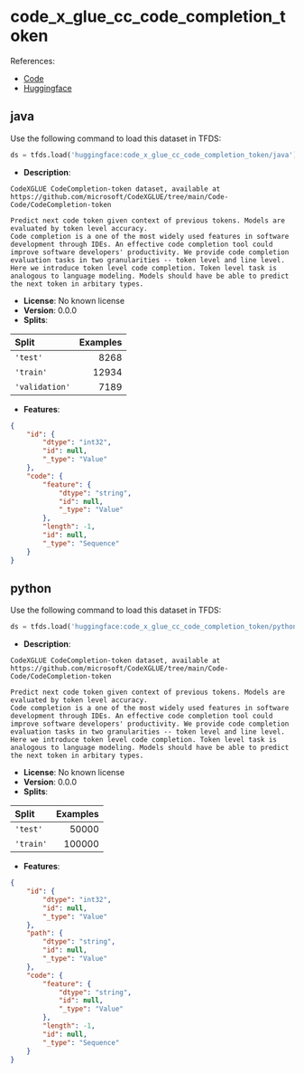 # code_x_glue_cc_code_completion_token

References:

*   [Code](https://github.com/huggingface/datasets/blob/master/datasets/code_x_glue_cc_code_completion_token)
*   [Huggingface](https://huggingface.co/datasets/code_x_glue_cc_code_completion_token)


## java


Use the following command to load this dataset in TFDS:

```python
ds = tfds.load('huggingface:code_x_glue_cc_code_completion_token/java')
```

*   **Description**:

```
CodeXGLUE CodeCompletion-token dataset, available at https://github.com/microsoft/CodeXGLUE/tree/main/Code-Code/CodeCompletion-token

Predict next code token given context of previous tokens. Models are evaluated by token level accuracy.
Code completion is a one of the most widely used features in software development through IDEs. An effective code completion tool could improve software developers' productivity. We provide code completion evaluation tasks in two granularities -- token level and line level. Here we introduce token level code completion. Token level task is analogous to language modeling. Models should have be able to predict the next token in arbitary types.
```

*   **License**: No known license
*   **Version**: 0.0.0
*   **Splits**:

Split  | Examples
:----- | -------:
`'test'` | 8268
`'train'` | 12934
`'validation'` | 7189

*   **Features**:

```json
{
    "id": {
        "dtype": "int32",
        "id": null,
        "_type": "Value"
    },
    "code": {
        "feature": {
            "dtype": "string",
            "id": null,
            "_type": "Value"
        },
        "length": -1,
        "id": null,
        "_type": "Sequence"
    }
}
```



## python


Use the following command to load this dataset in TFDS:

```python
ds = tfds.load('huggingface:code_x_glue_cc_code_completion_token/python')
```

*   **Description**:

```
CodeXGLUE CodeCompletion-token dataset, available at https://github.com/microsoft/CodeXGLUE/tree/main/Code-Code/CodeCompletion-token

Predict next code token given context of previous tokens. Models are evaluated by token level accuracy.
Code completion is a one of the most widely used features in software development through IDEs. An effective code completion tool could improve software developers' productivity. We provide code completion evaluation tasks in two granularities -- token level and line level. Here we introduce token level code completion. Token level task is analogous to language modeling. Models should have be able to predict the next token in arbitary types.
```

*   **License**: No known license
*   **Version**: 0.0.0
*   **Splits**:

Split  | Examples
:----- | -------:
`'test'` | 50000
`'train'` | 100000

*   **Features**:

```json
{
    "id": {
        "dtype": "int32",
        "id": null,
        "_type": "Value"
    },
    "path": {
        "dtype": "string",
        "id": null,
        "_type": "Value"
    },
    "code": {
        "feature": {
            "dtype": "string",
            "id": null,
            "_type": "Value"
        },
        "length": -1,
        "id": null,
        "_type": "Sequence"
    }
}
```



